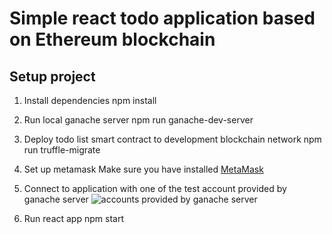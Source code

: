 # Simple react todo application based on Ethereum blockchain

## Setup project

1. Install dependencies
	npm install

2. Run local ganache server
	npm run ganache-dev-server

3. Deploy todo list smart contract to development blockchain network
	npm run truffle-migrate

4. Set up metamask
Make sure you have installed [MetaMask](https://metamask.io/)

5. Connect to application with one of the test account provided by ganache server
![accounts provided by ganache server](https://i.ibb.co/qmpCCCC/ganache-accounts.png)

6. Run react app
	npm start